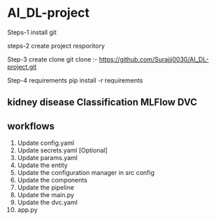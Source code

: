 # AI_DL-project

Steps-1 install git 

steps-2 create project resporitory

Step-3 create clone
git clone :- https://github.com/Surajjj0030/AI_DL-project.git

 Step-4 requirements
pip install -r requirements

## kidney disease Classification MLFlow DVC

## workflows

1. Update config.yaml
2. Update secrets.yaml [Optional]
3. Update params.yaml
4. Update the entity
5. Update the configuration manager in src config
6. Update the components
7. Update the pipeline 
8. Update the main.py
9. Update the dvc.yaml
10. app.py

